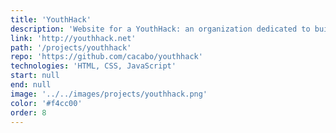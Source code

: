 ```yaml
---
title: 'YouthHack'
description: 'Website for a YouthHack: an organization dedicated to building student entrepreneurs.'
link: 'http://youthhack.net'
path: '/projects/youthhack'
repo: 'https://github.com/cacabo/youthhack'
technologies: 'HTML, CSS, JavaScript'
start: null
end: null
image: '../../images/projects/youthhack.png'
color: '#f4cc00'
order: 8
---
```

